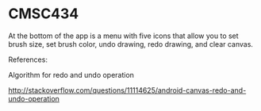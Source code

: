 # CMSC434


At the bottom of the app is a menu with five icons that allow you to set brush size, set brush color, undo drawing, redo drawing, and clear canvas.


References:


Algorithm for redo and undo operation


http://stackoverflow.com/questions/11114625/android-canvas-redo-and-undo-operation
